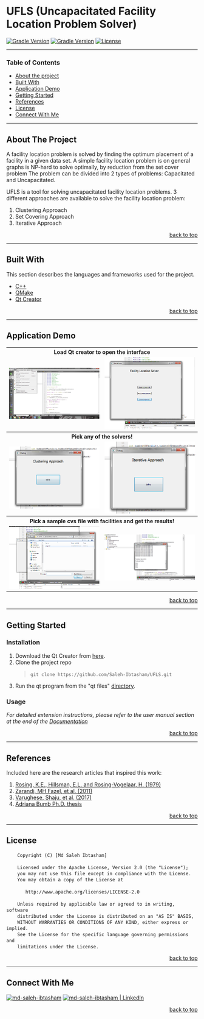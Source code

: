 # UFLS (Uncapacitated Facility Location Problem Solver)

[![Gradle Version](https://img.shields.io/badge/C%2B%2B-00599C?style=flat&logo=c%2B%2B&logoColor=white)](https://www.cplusplus.com/)
[![Gradle Version](https://img.shields.io/badge/Qt-41CD52?style=flat&logo=qt&logoColor=white)](https://www.couchbase.com/products/mobile)
[![License](https://img.shields.io/badge/license-Apache-lightgreen)](https://www.apache.org/licenses/LICENSE-2.0)

---

### Table of Contents

- [About the project](#about-the-project)
- [Built With](#built-with)
- [Application Demo](#application-demo)
- [Getting Started](#getting-started)
- [References](#references)
- [License](#license)
- [Connect With Me](#connect-with-me)

---

## About The Project 

A facility location problem is solved by finding the optimum placement of a facility in a given data set. A simple facility location problem is on general graphs is NP-hard to solve optimally, by reduction from the set cover problem The problem can be divided into 2 types of problems: Capacitated and Uncapacitated.

UFLS is a tool for solving uncapacitated facility location problems. 3 different approaches are available to solve the facility location problem:

1. Clustering Approach
2. Set Covering Approach
3. Iterative Approach

<p align="right"><a href="#">back to top</a></p>

---

## Built With

This section describes the languages and frameworks used for the project.

- [C++](https://www.cplusplus.com/)
- [QMake](https://doc.qt.io/qt-5/qmake-manual.html)
- [Qt Creator](https://www.qt.io/product/development-tools)

<p align="right"><a href="#">back to top</a></p>

---

## Application Demo

<table style="width:100%" class="center">
  <tr>
    <th colspan =  "100%">Load Qt creator to open the interface</th>
  </tr>
  <tr>
    <td><img src="documentation/demo/1.png"/></td>
    <td><img src="documentation/demo/2.png"/></td>
  </tr>
  <tr>
    <th colspan =  "100%">Pick any of the solvers!</th>
  </tr>
  <tr>
    <td><img src="documentation/demo/3.png"/></td>
    <td><img src="documentation/demo/5.png"/></td>
  </tr>
  <tr>
    <th colspan =  "100%">Pick a sample cvs file with facilities and get the results!</th>
  </tr>
  <tr>
    <td><img src="documentation/demo/6.png"/></td>
    <td><img src="documentation/demo/7.png"/></td>
  </tr>
  <tr>
</table>

<p align="right"><a href="#">back to top</a></p>

---

## Getting Started
### Installation

1. Download the Qt Creator from [here](https://www.qt.io/download-thank-you).
2. Clone the project repo
    > `git clone https://github.com/Saleh-Ibtasham/UFLS.git`
3. Run the qt program from the "qt files" [directory](https://github.com/Saleh-Ibtasham/UFLS/tree/master/SPL%201/Uncapacitated%20facility%20location%20problem%20solver/qt%20files).

### Usage

*For detailed extension instructions, please refer to the user manual section at the end of the [Documentation](https://github.com/Saleh-Ibtasham/UFLS/blob/master/SPL%201/Uncapacitated%20facility%20location%20problem%20solver/documentation/UFLS_documentation.pdf)*

<p align="right"><a href="#">back to top</a></p>

---

## References
Included here are the research articles that inspired this work:

1. [Rosing, K.E., Hillsman, E.L. and Rosing-Vogelaar, H. (1979)](https://journals.sagepub.com/doi/abs/10.1068/a110373)
2. [Zarandi, MH Fazel, et al. (2011)](https://www.sciencedirect.com/science/article/pii/S1026309811002100)
3. [Varughese, Shaju, et al. (2017)](https://papers.ssrn.com/sol3/papers.cfm?abstract_id=3826047)
4. [Adriana Bumb Ph.D. thesis](https://ris.utwente.nl/ws/portalfiles/portal/6073555/t000001e.pdf)

<p align="right"><a href="#">back to top</a></p>

---

## License

```
    Copyright (C) [Md Saleh Ibtasham]

    Licensed under the Apache License, Version 2.0 (the "License");
    you may not use this file except in compliance with the License.
    You may obtain a copy of the License at

       http://www.apache.org/licenses/LICENSE-2.0

    Unless required by applicable law or agreed to in writing, software
    distributed under the License is distributed on an "AS IS" BASIS,
    WITHOUT WARRANTIES OR CONDITIONS OF ANY KIND, either express or implied.
    See the License for the specific language governing permissions and
    limitations under the License.
```

<p align="right"><a href="#">back to top</a></p>

---

## Connect With Me

[<img alt="md-saleh-ibtasham" src="https://img.shields.io/badge/website-000000?style=for-the-badge&logoColor=white" />][website]
[<img alt="md-saleh-ibtasham | LinkedIn" src="https://img.shields.io/badge/LinkedIn-0077B5?style=for-the-badge&logo=linkedin&logoColor=white" />][linkedin]

<p align="right"><a href="#">back to top</a></p>


[website]: https://sites.google.com/view/md-saleh-ibtasham/home
[linkedin]: https://www.linkedin.com/in/saleh-ibtasham/